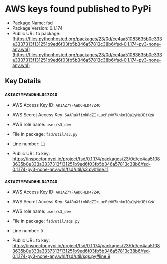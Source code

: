 # AWS keys found published to PyPi

* Package Name: fsd
* Package Version: 0.1.174
* Public URL to package: [https://files.pythonhosted.org/packages/23/0d/ce4aa51083635b0e333a3337313f131251b9ed6f03fb5b346a57813c38b6/fsd-0.1.174-py3-none-any.whl](https://files.pythonhosted.org/packages/23/0d/ce4aa51083635b0e333a3337313f131251b9ed6f03fb5b346a57813c38b6/fsd-0.1.174-py3-none-any.whl)

## Key Details

### `AKIAZ7YFAWD6HLD47Z4O`

* AWS Access Key ID: `AKIAZ7YFAWD6HLD47Z4O`
* AWS Secret Access Key: `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` 
* AWS role name: `user/s3_dev`
* File in package: `fsd/util/s3.py`
* Line number: `11`

* Public URL to key: https://inspector.pypi.io/project/fsd/0.1.174/packages/23/0d/ce4aa51083635b0e333a3337313f131251b9ed6f03fb5b346a57813c38b6/fsd-0.1.174-py3-none-any.whl/fsd/util/s3.py#line.11



### `AKIAZ7YFAWD6HLD47Z4O`

* AWS Access Key ID: `AKIAZ7YFAWD6HLD47Z4O`
* AWS Secret Access Key: `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` 
* AWS role name: `user/s3_dev`
* File in package: `fsd/util/sqs.py`
* Line number: `9`

* Public URL to key: https://inspector.pypi.io/project/fsd/0.1.174/packages/23/0d/ce4aa51083635b0e333a3337313f131251b9ed6f03fb5b346a57813c38b6/fsd-0.1.174-py3-none-any.whl/fsd/util/sqs.py#line.9


